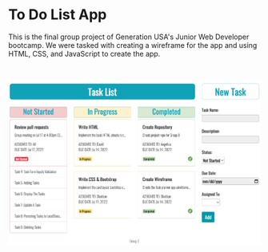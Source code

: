 # To Do List App

This is the final group project of Generation USA's Junior Web Developer bootcamp. We were tasked with creating a wireframe for the app and using HTML, CSS, and JavaScript to create the app.

<br>

![todo](/to-do-list-app/wireframe.png)
